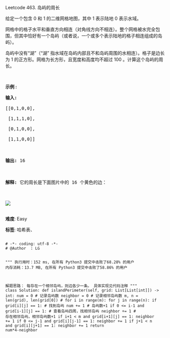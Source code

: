 Leetcode 463. 岛屿的周长
<p>给定一个包含 0 和 1 的二维网格地图，其中 1 表示陆地&nbsp;0 表示水域。</p>


<p>网格中的格子水平和垂直方向相连（对角线方向不相连）。整个网格被水完全包围，但其中恰好有一个岛屿（或者说，一个或多个表示陆地的格子相连组成的岛屿）。</p>



<p>岛屿中没有&ldquo;湖&rdquo;（&ldquo;湖&rdquo; 指水域在岛屿内部且不和岛屿周围的水相连）。格子是边长为 1 的正方形。网格为长方形，且宽度和高度均不超过 100 。计算这个岛屿的周长。</p>



<p>&nbsp;</p>



<p><strong>示例 :</strong></p>



<pre><strong>输入:</strong>

[[0,1,0,0],

 [1,1,1,0],

 [0,1,0,0],

 [1,1,0,0]]



<strong>输出:</strong> 16



<strong>解释:</strong> 它的周长是下面图片中的 16 个黄色的边：



<img src="https://assets.leetcode-cn.com/aliyun-lc-upload/uploads/2018/10/12/island.png">

</pre>





 **难度**: Easy



 **标签**: 哈希表、 





<div class="hcb_wrap">
<pre class="prism undefined-numbers lang-python" data-lang="Python"><code>
# -*- coding: utf-8 -*-
# @Author  : LG

"""
执行用时：152 ms, 在所有 Python3 提交中击败了68.28% 的用户
内存消耗：13.7 MB, 在所有 Python3 提交中击败了58.86% 的用户

解题思路：
    每存在一个相邻岛屿，则边各少一条。
    具体实现见代码注释
"""
class Solution:
    def islandPerimeter(self, grid: List[List[int]]) -> int:
        num = 0 # 记录岛屿数
        neighbor = 0    # 记录相邻岛屿数
        m, n = len(grid), len(grid[0])  #
        for i in range(m):
            for j in range(n):
                if grid[i][j] == 1: # 找到岛屿
                    num += 1    # 岛屿数+1
                    if 0 <= i-1 and grid[i-1][j] == 1:  # 查看岛屿四周，找相邻岛屿
                        neighbor += 1   # 存在相邻岛屿，相邻岛屿数+1
                    if i+1 < m and grid[i+1][j] == 1:
                        neighbor += 1
                    if 0 <= j-1 and grid[i][j-1] == 1:
                        neighbor += 1
                    if j+1 < n and grid[i][j+1] == 1:
                        neighbor += 1
        return num*4-neighbor</code></pre></div>
